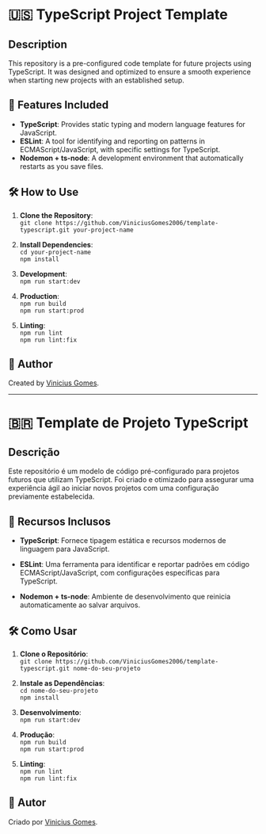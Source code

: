 # 🇺🇸 TypeScript Project Template

## Description

This repository is a pre-configured code template for future projects using TypeScript. It was designed and optimized to ensure a smooth experience when starting new projects with an established setup.

## 🚀 Features Included

- **TypeScript**: Provides static typing and modern language features for JavaScript.
- **ESLint**: A tool for identifying and reporting on patterns in ECMAScript/JavaScript, with specific settings for TypeScript.
- **Nodemon + ts-node**: A development environment that automatically restarts as you save files.

## 🛠 How to Use

1. **Clone the Repository**:  
   `git clone https://github.com/ViniciusGomes2006/template-typescript.git your-project-name`

2. **Install Dependencies**:  
   `cd your-project-name`  
   `npm install`

3. **Development**:  
   `npm run start:dev`

4. **Production**:  
   `npm run build`  
   `npm run start:prod`

5. **Linting**:  
   `npm run lint`  
   `npm run lint:fix`

## 👤 Author

Created by [Vinicius Gomes](#).

---

# 🇧🇷 Template de Projeto TypeScript

## Descrição

Este repositório é um modelo de código pré-configurado para projetos futuros que utilizam TypeScript. Foi criado e otimizado para assegurar uma experiência ágil ao iniciar novos projetos com uma configuração previamente estabelecida.

## 🚀 Recursos Inclusos

- **TypeScript**: Fornece tipagem estática e recursos modernos de linguagem para JavaScript.

- **ESLint**: Uma ferramenta para identificar e reportar padrões em código ECMAScript/JavaScript, com configurações específicas para TypeScript.

- **Nodemon + ts-node**: Ambiente de desenvolvimento que reinicia automaticamente ao salvar arquivos. 

## 🛠 Como Usar

1. **Clone o Repositório**:  
   `git clone https://github.com/ViniciusGomes2006/template-typescript.git nome-do-seu-projeto`

2. **Instale as Dependências**:  
   `cd nome-do-seu-projeto`  
   `npm install`

3. **Desenvolvimento**:  
   `npm run start:dev`

4. **Produção**:  
   `npm run build`  
   `npm run start:prod`

5. **Linting**:  
   `npm run lint`  
   `npm run lint:fix`

## 👤 Autor

Criado por [Vinicius Gomes](#).